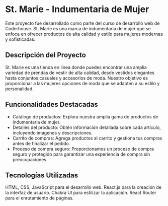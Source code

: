 # St. Marie - Indumentaria de Mujer

Este proyecto fue desarrollado como parte del curso de desarrollo web de Coderhouse. St. Marie es una marca de indumentaria de mujer que se enfoca en ofrecer productos de alta calidad y estilo para mujeres modernas y sofisticadas.

## Descripción del Proyecto

St. Marie es una tienda en línea donde puedes encontrar una amplia variedad de prendas de vestir de alta calidad, desde vestidos elegantes hasta conjuntos casuales y accesorios de moda. Nuestro objetivo es proporcionar a las mujeres opciones de moda que se adapten a su estilo y personalidad.

## Funcionalidades Destacadas

- Catálogo de productos: Explora nuestra amplia gama de productos de indumentaria de mujer.
- Detalles del producto: Obtén información detallada sobre cada artículo, incluyendo imágenes y descripciones.
- Carrito de compras: Agrega productos al carrito y gestiona tus compras antes de finalizar el pedido.
- Proceso de compra seguro: Proporcionamos un proceso de compra seguro y protegido para garantizar una experiencia de compra sin preocupaciones.

## Tecnologías Utilizadas
HTML, CSS, JavaScript para el desarrollo web.
React.js para la creación de la interfaz de usuario.
Chakra UI para estilizar la aplicación.
React Router para el enrutamiento de páginas.